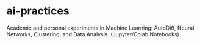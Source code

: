 # ai-practices
Academic and personal experiments in Machine Learning: AutoDiff, Neural Networks, Clustering, and Data Analysis. (Jupyter/Colab Notebooks)
